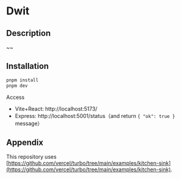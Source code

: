 # Dwit

## Description

~~

## Installation

```bash
pnpm install
pnpm dev
```

Access

- Vite+React: http://localhost:5173/
- Express: http://localhost:5001/status（and return `{ "ok": true }` message）

## Appendix

This repository uses [https://github.com/vercel/turbo/tree/main/examples/kitchen-sink](https://github.com/vercel/turbo/tree/main/examples/kitchen-sink).
